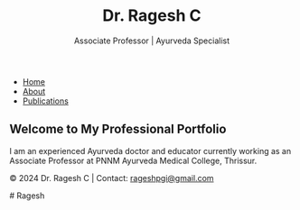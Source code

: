 <!-- index.html -->
<!DOCTYPE html>
<html lang="en">
<head>
    <meta charset="UTF-8">
    <meta name="viewport" content="width=device-width, initial-scale=1.0">
    <title>Dr. Ragesh C - Home</title>
    <link rel="stylesheet" href="style.css">
    <script src="script.js" defer></script>
</head>
<body>
    <header>
        <h1>Dr. Ragesh C</h1>
        <p>Associate Professor | Ayurveda Specialist</p>
    </header>
    <nav>
        <ul>
            <li><a href="index.html">Home</a></li>
            <li><a href="about.html">About</a></li>
            <li><a href="publications.html">Publications</a></li>
        </ul>
    </nav>
    <main>
        <section>
            <h2>Welcome to My Professional Portfolio</h2>
            <p>I am an experienced Ayurveda doctor and educator currently working as an Associate Professor at PNNM Ayurveda Medical College, Thrissur.</p>
        </section>
    </main>
    <footer>
        <p>&copy; 2024 Dr. Ragesh C | Contact: <a href="mailto:rageshpgi@gmail.com">rageshpgi@gmail.com</a></p>
    </footer>
</body>
</html>
# Ragesh
